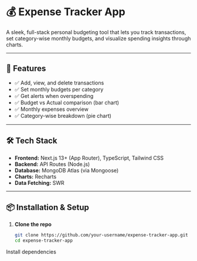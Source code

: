 # 💰 Expense Tracker App

A sleek, full-stack personal budgeting tool that lets you track transactions, set category-wise monthly budgets, and visualize spending insights through charts.

---

## 🚀 Features

- ✅ Add, view, and delete transactions
- ✅ Set monthly budgets per category
- ✅ Get alerts when overspending
- ✅ Budget vs Actual comparison (bar chart)
- ✅ Monthly expenses overview
- ✅ Category-wise breakdown (pie chart)

---

## 🛠️ Tech Stack

- **Frontend:** Next.js 13+ (App Router), TypeScript, Tailwind CSS
- **Backend:** API Routes (Node.js)
- **Database:** MongoDB Atlas (via Mongoose)
- **Charts:** Recharts
- **Data Fetching:** SWR

---

## 📦 Installation & Setup

1. **Clone the repo**
   ```bash
   git clone https://github.com/your-username/expense-tracker-app.git
   cd expense-tracker-app
Install dependencies



